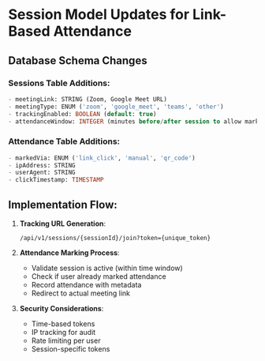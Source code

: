 # Session Model Updates for Link-Based Attendance

## Database Schema Changes

### Sessions Table Additions:
```sql
- meetingLink: STRING (Zoom, Google Meet URL)
- meetingType: ENUM ('zoom', 'google_meet', 'teams', 'other')
- trackingEnabled: BOOLEAN (default: true)
- attendanceWindow: INTEGER (minutes before/after session to allow marking)
```

### Attendance Table Additions:
```sql
- markedVia: ENUM ('link_click', 'manual', 'qr_code')
- ipAddress: STRING
- userAgent: STRING
- clickTimestamp: TIMESTAMP
```

## Implementation Flow:

1. **Tracking URL Generation**:
   ```
   /api/v1/sessions/{sessionId}/join?token={unique_token}
   ```

2. **Attendance Marking Process**:
   - Validate session is active (within time window)
   - Check if user already marked attendance
   - Record attendance with metadata
   - Redirect to actual meeting link

3. **Security Considerations**:
   - Time-based tokens
   - IP tracking for audit
   - Rate limiting per user
   - Session-specific tokens
